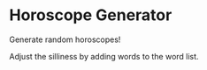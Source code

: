 Horoscope Generator
===================

Generate random horoscopes!

Adjust the silliness by adding words to the word list.
